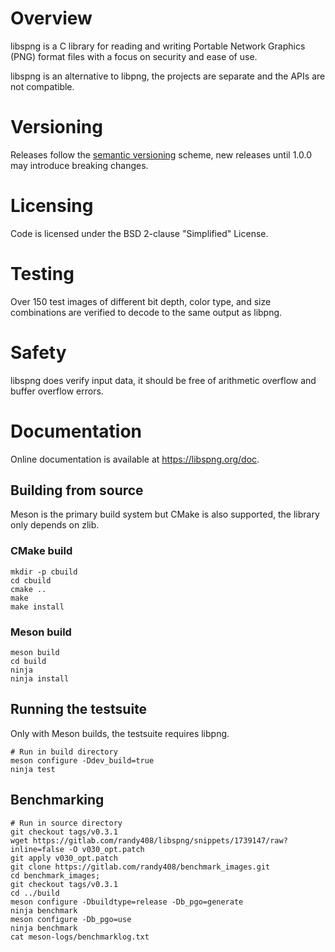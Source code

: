 # Overview

libspng is a C library for reading and writing Portable Network Graphics (PNG) 
format files with a focus on security and ease of use.

libspng is an alternative to libpng, the projects are separate and the APIs are
not compatible.

# Versioning

Releases follow the [semantic versioning](https://semver.org/) scheme, new releases until 1.0.0 may introduce breaking changes.

# Licensing

Code is licensed under the BSD 2-clause "Simplified" License.

# Testing

Over 150 test images of different bit depth, color type, and size combinations 
are verified to decode to the same output as libpng.

# Safety

libspng does verify input data, it should be free of arithmetic overflow and buffer 
overflow errors.

# Documentation

Online documentation is available at https://libspng.org/doc.

## Building from source

Meson is the primary build system but CMake is also supported, the library only depends on zlib.

### CMake build

```
mkdir -p cbuild
cd cbuild
cmake ..
make
make install
```

### Meson build

```
meson build
cd build
ninja
ninja install
```

## Running the testsuite

Only with Meson builds, the testsuite requires libpng.

```
# Run in build directory
meson configure -Ddev_build=true
ninja test
```

## Benchmarking

```
# Run in source directory
git checkout tags/v0.3.1
wget https://gitlab.com/randy408/libspng/snippets/1739147/raw?inline=false -O v030_opt.patch
git apply v030_opt.patch
git clone https://gitlab.com/randy408/benchmark_images.git
cd benchmark_images;
git checkout tags/v0.3.1
cd ../build
meson configure -Dbuildtype=release -Db_pgo=generate
ninja benchmark
meson configure -Db_pgo=use
ninja benchmark
cat meson-logs/benchmarklog.txt
```
